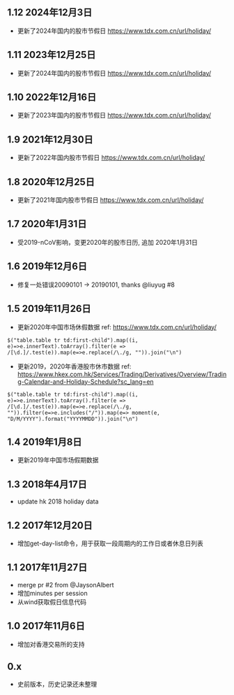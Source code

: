 1.12 2024年12月3日
--
* 更新了2024年国内的股市节假日 <https://www.tdx.com.cn/url/holiday/>

1.11 2023年12月25日
--
* 更新了2024年国内的股市节假日 <https://www.tdx.com.cn/url/holiday/>
 
1.10 2022年12月16日
--
* 更新了2023年国内的股市节假日 <https://www.tdx.com.cn/url/holiday/>

1.9 2021年12月30日
---

* 更新了2022年国内股市节假日 <https://www.tdx.com.cn/url/holiday/>

1.8 2020年12月25日
---

* 更新了2021年国内股市节假日 <https://www.tdx.com.cn/url/holiday/>

1.7 2020年1月31日
---

* 受2019-nCoV影响，变更2020年的股市日历, 追加 2020年1月31日

1.6 2019年12月6日
---

* 修复一处错误20090101 -> 20190101, thanks @liuyug #8
  
1.5 2019年11月26日
---

* 更新2020年中国市场休假数据 ref: <https://www.tdx.com.cn/url/holiday/>

```
$("table.table tr td:first-child").map((i, e)=>e.innerText).toArray().filter(e => /[\d.]/.test(e)).map(e=>e.replace(/\./g, "")).join("\n")
```

* 更新2019，2020年香港股市休市数据 ref: <https://www.hkex.com.hk/Services/Trading/Derivatives/Overview/Trading-Calendar-and-Holiday-Schedule?sc_lang=en>

```
$("table.table tr td:first-child").map((i, e)=>e.innerText).toArray().filter(e => /[\d.]/.test(e)).map(e=>e.replace(/\./g, "")).filter(e=>e.includes("/")).map(e=> moment(e, "D/M/YYYY").format("YYYYMMDD")).join("\n")
```

1.4 2019年1月8日
---

* 更新2019年中国市场假期数据

1.3 2018年4月17日
---

* update hk 2018 holiday data

1.2 2017年12月20日
---

* 增加get-day-list命令，用于获取一段周期内的工作日或者休息日列表

1.1 2017年11月27日
---

* merge pr #2 from @JaysonAlbert
* 增加minutes per session
* 从wind获取假日信息代码

1.0 2017年11月6日
---

* 增加对香港交易所的支持

0.x
---

* 史前版本，历史记录还未整理
